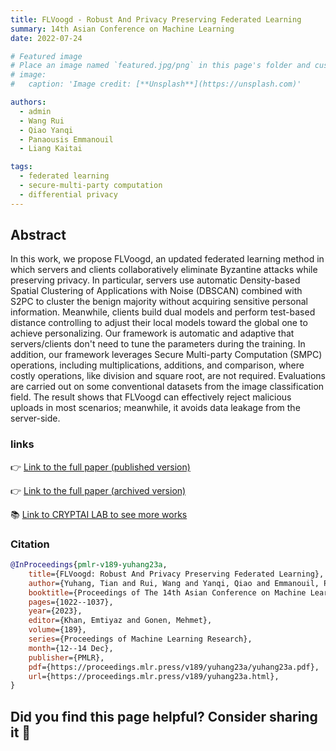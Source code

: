 ```yaml
---
title: FLVoogd - Robust And Privacy Preserving Federated Learning
summary: 14th Asian Conference on Machine Learning
date: 2022-07-24

# Featured image
# Place an image named `featured.jpg/png` in this page's folder and customize its options here.
# image:
#   caption: 'Image credit: [**Unsplash**](https://unsplash.com)'

authors:
  - admin
  - Wang Rui
  - Qiao Yanqi
  - Panaousis Emmanouil
  - Liang Kaitai

tags:
  - federated learning
  - secure-multi-party computation
  - differential privacy
---
```


## Abstract

In this work, we propose FLVoogd, an updated federated learning method in which servers and clients collaboratively eliminate Byzantine attacks while preserving privacy. In particular, servers use automatic Density-based Spatial Clustering of Applications with Noise (DBSCAN) combined with S2PC to cluster the benign majority without acquiring sensitive personal information. Meanwhile, clients build dual models and perform test-based distance controlling to adjust their local models toward the global one to achieve personalizing. Our framework is automatic and adaptive that servers/clients don't need to tune the parameters during the training. In addition, our framework leverages Secure Multi-party Computation (SMPC) operations, including multiplications, additions, and comparison, where costly operations, like division and square root, are not required. Evaluations are carried out on some conventional datasets from the image classification field. The result shows that FLVoogd can effectively reject malicious uploads in most scenarios; meanwhile, it avoids data leakage from the server-side.

### links

👉 [Link to the full paper (published version)](https://proceedings.mlr.press/v189/yuhang23a.html)

👉 [Link to the full paper (archived version)](https://repository.tudelft.nl/islandora/object/uuid%3A7d7f279c-61b9-4739-b03c-637f065d460d?collection=education)

📚 [Link to CRYPTAI LAB to see more works](https://sites.google.com/view/kaitailiang/home/cryptai-lab)

### Citation

```bibtex
@InProceedings{pmlr-v189-yuhang23a,
    title={FLVoogd: Robust And Privacy Preserving Federated Learning},
    author={Yuhang, Tian and Rui, Wang and Yanqi, Qiao and Emmanouil, Panaousis and Kaitai, Liang},
    booktitle={Proceedings of The 14th Asian Conference on Machine Learning},
    pages={1022--1037},
    year={2023},
    editor={Khan, Emtiyaz and Gonen, Mehmet},
    volume={189},
    series={Proceedings of Machine Learning Research},
    month={12--14 Dec},
    publisher={PMLR},
    pdf={https://proceedings.mlr.press/v189/yuhang23a/yuhang23a.pdf},
    url={https://proceedings.mlr.press/v189/yuhang23a.html},
}
```

## Did you find this page helpful? Consider sharing it 🙌
